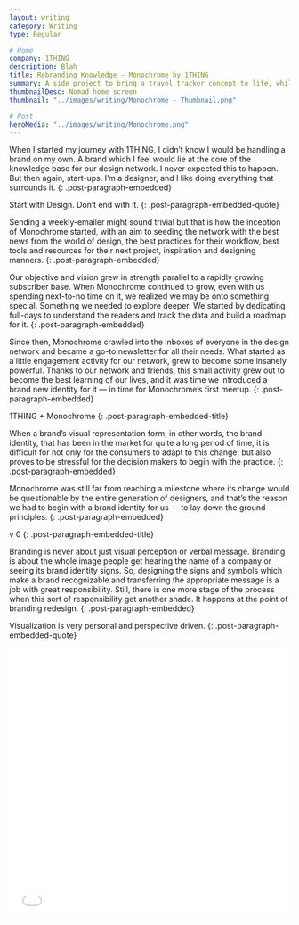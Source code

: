 ```yaml
---
layout: writing
category: Writing
type: Regular

# Home
company: 1THING
description: Blah
title: Rebranding Knowledge - Monochrome by 1THING
summary: A side project to bring a travel tracker concept to life, while learning Swift along the way. A side project to bring a travel tracker concept to life, while learning Swift along the way.
thumbnailDesc: Nomad home screen
thumbnail: "../images/writing/Monochrome - Thumbnail.png"

# Post
heroMedia: "../images/writing/Monochrome.png"
---
```


When I started my journey with 1THING, I didn’t know I would be handling a brand on my own. A brand which I feel would lie at the core of the knowledge base for our design network. I never expected this to happen. But then again, start-ups.
I’m a designer, and I like doing everything that surrounds it.
{: .post-paragraph-embedded}

Start with Design. Don’t end with it.
{: .post-paragraph-embedded-quote}

Sending a weekly-emailer might sound trivial but that is how the inception of Monochrome started, with an aim to seeding the network with the best news from the world of design, the best practices for their workflow, best tools and resources for their next project, inspiration and designing manners.
{: .post-paragraph-embedded}

Our objective and vision grew in strength parallel to a rapidly growing subscriber base. When Monochrome continued to grow, even with us spending next-to-no time on it, we realized we may be onto something special. Something we needed to explore deeper. We started by dedicating full-days to understand the readers and track the data and build a roadmap for it.
{: .post-paragraph-embedded}

Since then, Monochrome crawled into the inboxes of everyone in the design network and became a go-to newsletter for all their needs. What started as a little engagement activity for our network, grew to become some insanely powerful. Thanks to our network and friends, this small activity grew out to become the best learning of our lives, and it was time we introduced a brand new identity for it — in time for Monochrome’s first meetup.
{: .post-paragraph-embedded}

1THING + Monochrome
{: .post-paragraph-embedded-title}

When a brand’s visual representation form, in other words, the brand identity, that has been in the market for quite a long period of time, it is difficult for not only for the consumers to adapt to this change, but also proves to be stressful for the decision makers to begin with the practice.
{: .post-paragraph-embedded}

Monochrome was still far from reaching a milestone where its change would be questionable by the entire generation of designers, and that’s the reason we had to begin with a brand identity for us — to lay down the ground principles.
{: .post-paragraph-embedded}

v 0
{: .post-paragraph-embedded-title}

Branding is never about just visual perception or verbal message. Branding is about the whole image people get hearing the name of a company or seeing its brand identity signs. So, designing the signs and symbols which make a brand recognizable and transferring the appropriate message is a job with great responsibility. Still, there is one more stage of the process when this sort of responsibility get another shade. It happens at the point of branding redesign.
{: .post-paragraph-embedded}

Visualization is very personal and perspective driven.
{: .post-paragraph-embedded-quote}

<div class="post-embed">
<iframe src="//www.slideshare.net/slideshow/embed_code/key/wEjciG9VAapF73" width="595" height="485" frameborder="0" marginwidth="0" marginheight="0" scrolling="no" style="margin-bottom:5px; max-width: 100%;" allowfullscreen> </iframe> <div style="margin-bottom:5px"> <strong> <a href="//www.slideshare.net/eshaankaul29/monochrome-presentation" title="Monochrome Presentation" target="_blank"></a> </strong><strong><a href="https://www.slideshare.net/eshaankaul29" target="_blank"></a></strong> </div>
</div>







